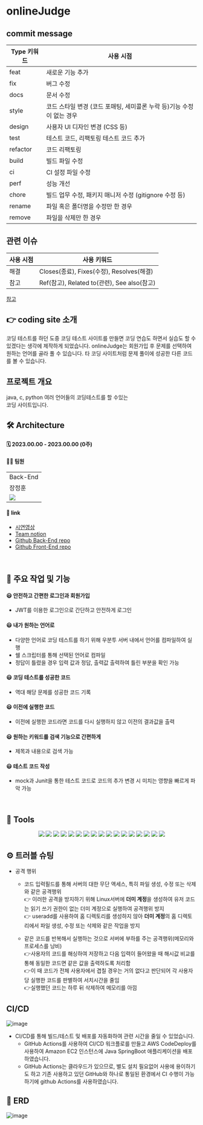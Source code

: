# onlineJudge

## commit message
|Type 키워드|	사용 시점|
|---|---|
|feat|	새로운 기능 추가|
|fix|	버그 수정|
|docs|	문서 수정|
|style|	코드 스타일 변경 (코드 포매팅, 세미콜론 누락 등)기능 수정이 없는 경우|
|design|	사용자 UI 디자인 변경 (CSS 등)|
|test|	테스트 코드, 리팩토링 테스트 코드 추가|
|refactor|	코드 리팩토링|
|build|	빌드 파일 수정|
|ci|	CI 설정 파일 수정|
|perf|	성능 개선|
|chore|	빌드 업무 수정, 패키지 매니저 수정 (gitignore 수정 등)|
|rename|	파일 혹은 폴더명을 수정만 한 경우|
|remove|	파일을 삭제만 한 경우|

## 관련 이슈
|사용 시점|	사용 키워드|
|---|---|
|해결|	Closes(종료), Fixes(수정), Resolves(해결)|
|참고|	Ref(참고), Related to(관련), See also(참고)|

[참고](https://jane-aeiou.tistory.com/93)


## 👉 coding site 소개
코딩 테스트를 하던 도중 코딩 테스트 사이트를 만들면 코딩 연습도 하면서 실습도 할 수 있겠다는 생각에 제작하게 되었습니다. 
onlineJudge는 회원가입 후 문제를 선택하여 원하는 언어를 골라 풀 수 있습니다. 타 코딩 사이트처럼 문제 풀이에 성공한 다른 코드를 볼 수 있습니다.  


## 프로젝트 개요
java, c, python 여러 언어들의 코딩테스트를 할 수있는
<br>
코딩 사이트입니다.

## 🛠 Architecture


#### 🗓 2023.00.00 - 2023.00.00 (0주)
#### 🙋‍♂️ 팀원

<table>
  <tr>
    <td colspan="2">Back-End</td>
  </tr>
  <tr>
    <td>장정훈</td>
  </tr>
  <tr>
    <td><img src="https://img.shields.io/badge/Springboot-6DB33F?style=flat-square&logo=Springboot&logoColor=white"/></td>
  </tr>
</table>


#### 🔗 link

- [시연영상]()
- [Team notion]()
- [Github Back-End repo](https://github.com/asbazq/onlineJudge)
- [Github Front-End repo](https://github.com/asbazq/reactapp)
<br>

## 🚀 주요 작업 및 기능
#### 😃 안전하고 간편한 로그인과 회원가입
- JWT를 이용한 로그인으로 간단하고 안전하게 로그인
#### 😃 내가 원하는 언어로 
- 다양한 언어로 코딩 테스트를 하기 위해 우분투 서버 내에서 언어를 컴파일하여 실행
- 쉘 스크립터를 통해 선택된 언어로 컴파일
- 정답이 틀렸을 경우 입력 값과 정답, 출력값 출력하여 틀린 부분을 확인 가능
#### 😃 코딩 테스트를 성공한 코드
- 역대 해당 문제를 성공한 코드 기록
#### 😃 이전에 실행한 코드 
- 이전에 실행한 코드라면 코드를 다시 실행하지 않고 이전의 결과값을 출력
#### 😃 원하는 키워드를 검색 기능으로 간편하게
- 제목과 내용으로 검색 가능
#### 😃 테스트 코드 작성
- mock과 Junit을 통한 테스트 코드로 코드의 추가 변경 시 미치는 영향을 빠르게 파악 가능



<br>

## 📌 Tools
<div align=center>
<img src="https://img.shields.io/badge/Spring Boot-6DB33F?style=for-the-badge&logo=Spring Boot&logoColor=white">
<img src="https://img.shields.io/badge/Spring Security-6DB33F?style=for-the-badge&logo=Spring Security&logoColor=white">
<img src="https://img.shields.io/badge/Java-007396?style=for-the-badge&logo=Java&logoColor=white">
<img src="https://img.shields.io/badge/JSON Web Tokens-000000?style=for-the-badge&logo=JSON Web Tokens&logoColor=white">
<img src="https://img.shields.io/badge/Gradle-02303A?style=for-the-badge&logo=Gradle&logoColor=white">
<img src="https://img.shields.io/badge/Redis-DC382D?style=for-the-badge&logo=Redis&logoColor=white">
<img src="https://img.shields.io/badge/Sourcetree-0052CC?style=for-the-badge&logo=Sourcetree&logoColor=white">
<img src="https://img.shields.io/badge/Postman-FF6C37?style=for-the-badge&logo=Postman&logoColor=white">
<img src="https://img.shields.io/badge/Slack-4A154B7?style=for-the-badge&logo=Slack&logoColor=white">
<img src="https://img.shields.io/badge/Notion-000000?style=for-the-badge&logo=Notion&logoColor=white">
<img src="https://img.shields.io/badge/AmazonEC2-FF9900?style=for-the-badge&logo=AmazonEC2&logoColor=white">
<img src="https://img.shields.io/badge/MySQL-4479A1?style=for-the-badge&logo=MySQL&logoColor=white">
<img src="https://img.shields.io/badge/Ubuntu-E95420?style=for-the-badge&logo=Ubuntu&logoColor=white">
<img src="https://img.shields.io/badge/Git-F05032?style=for-the-badge&logo=Git&logoColor=white">
<img src="https://img.shields.io/badge/github-181717?style=for-the-badge&logo=github&logoColor=white">
<img src="https://img.shields.io/badge/GitHub Actions-2088FF?style=for-the-badge&logo=GitHub Actions&logoColor=white">
<img src="https://img.shields.io/badge/Amazon S3-569A31?style=for-the-badge&logo=Amazon S3&logoColor=white">

</div>

## ⚙ 트러블 슈팅
- 공격 행위
  - 코드 입력필드를 통해 서버의 대한 무단 액세스, 특히 파일 생성, 수정 또는 삭제와 같은 공격행위
  <br>👉 이러한 공격을 방지하기 위해 Linux서버에 **더미 계정**을 생성하여 유저 코드는 읽기 쓰기 권한이 없는 더미 계정으로 실행하여 공격행위 방지
  <br>👉 useradd를 사용하여 홈 디렉토리를 생성하지 않아 **더미 계정**의 홈 디렉토리에서 파일 생성, 수정 또는 삭제와 같은 작업을 방지

  - 같은 코드를 반복해서 실행하는 것으로 서버에 부하를 주는 공격행위(메모리와 프로세스를 낭비)
  <br>👉사용자의 코드를 해싱하여 저장하고 다음 입력이 들어왔을 때 해시값 비교를 통해 동일한 코드면 같은 값을 출력하도록 처리함
  <br>👉이 때 코드가 전체 사용자에서 겹칠 경우는 거의 없다고 판단되어 각 사용자 당 실행한 코드를 판별하여 서치시간을 줄임
  <br>👉실행했던 코드는 하루 뒤 삭제하여 메모리를 아낌

## CI/CD
![image](https://github.com/asbazq/onlineJudge/assets/107836678/35936fe3-46bb-4123-a530-25c36f2d41c0)
- CI/CD를 통해 빌드/테스트 및 배포를 자동화하여 관련 시간을 줄일 수 있었습니다.
  - GitHub Actions를 사용하여 CI/CD 워크플로를 만들고 AWS CodeDeploy를 사용하여 Amazon EC2 인스턴스에 Java SpringBoot 애플리케이션을 배포하였습니다.
  - GitHub Actions는 클라우드가 있으므로, 별도 설치 필요없어 사용에 용이하기도 하고 기존 사용하고 있던 GitHub와 하나로 통일된 환경에서 CI 수행이 가능하기에 github Actions를 사용하였습니다.





## 📃 ERD
![image](https://github.com/asbazq/onlineJudge/assets/107836678/652c171a-ee38-4afa-b8e9-1063cdc83512)



